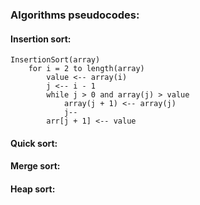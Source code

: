 ### Algorithms pseudocodes:  

#### Insertion sort:  
```
InsertionSort(array)  
    for i = 2 to length(array)  
    	value <-- array(i)  
      	j <-- i - 1  
      	while j > 0 and array(j) > value  
        	array(j + 1) <-- array(j)  
		   	j--  
      	arr[j + 1] <-- value
```  
#### Quick sort:  

#### Merge sort:  

#### Heap sort:  

